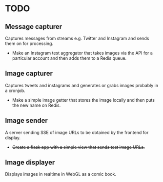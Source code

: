 TODO
====

Message capturer
----------------
Captures messages from streams e.g. Twitter and Instagram and sends them on for processing.

 - Make an Instagram test aggregator that takes images via the API for a particular account and then adds them to a Redis queue.

Image capturer
--------------
Captures tweets and instagrams and generates or grabs images probably in a cronjob.

 - Make a simple image getter that stores the image locally and then puts the new name on Redis.

Image sender
------------
A server sending SSE of image URLs to be obtained by the frontend for display.

 - ~~Create a flask app with a simple view that sends test image URLs.~~

Image displayer
---------------
Displays images in realtime in WebGL as a comic book.
